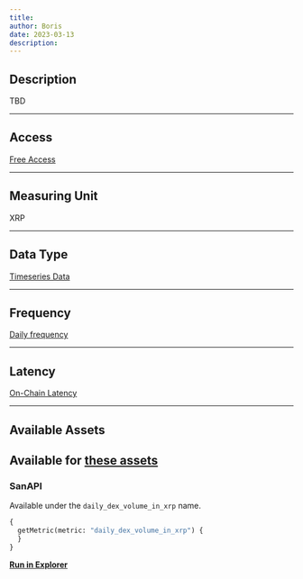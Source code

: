 ```yaml
---
title: 
author: Boris
date: 2023-03-13
description:
---
```


## Description

TBD

---

## Access

[Free Access](/metrics/details/access#free-access)

---

## Measuring Unit

XRP

---

## Data Type

[Timeseries Data](/metrics/details/data-type#timeseries-data)

---

## Frequency

[Daily frequency](/metrics/details/frequency/#daily-frequency)

---

## Latency

[On-Chain Latency](/metrics/details/latency#on-chain-latency)

---

## Available Assets

Available for [these assets](https://api.santiment.net/graphiql?variables=&query=%7B%0A%20%20getMetric(metric%3A%20%22daily_dex_volume_in_xrp%22)%20%7B%0A%20%20%20%20metadata%20%7B%0A%20%20%20%20%20%20availableSlugs%0A%20%20%20%20%7D%0A%20%20%7D%0A%7D%0A)
---

### SanAPI

Available under the `daily_dex_volume_in_xrp` name.

```graphql
{
  getMetric(metric: "daily_dex_volume_in_xrp") {
  }
}
```

[**Run in Explorer**]()
